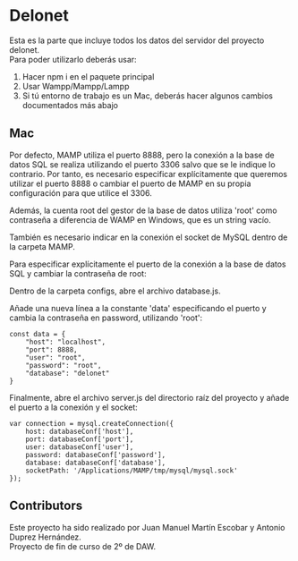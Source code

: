 # Delonet
Esta es la parte que incluye todos los datos del servidor del proyecto delonet.<br>
Para poder utilizarlo deberás usar:
<ol>
    <li> Hacer npm i en el paquete principal </li>
    <li> Usar Wampp/Mampp/Lampp </li>
    <li> Si tú entorno de trabajo es un Mac, deberás hacer algunos cambios documentados más abajo </li>
</ol>

## Mac
Por defecto, MAMP utiliza el puerto 8888, pero la conexión a la base de datos SQL se realiza utilizando el puerto 3306
salvo que se le indique lo contrario. Por tanto, es necesario especificar explícitamente que queremos utilizar el puerto
8888 o cambiar el puerto de MAMP en su propia configuración para que utilice el 3306.

Además, la cuenta root del gestor de la base de datos utiliza 'root' como contraseña a diferencia de WAMP en Windows, que
es un string vacío.

También es necesario indicar en la conexión el socket de MySQL dentro de la carpeta MAMP.

Para especificar explícitamente el puerto de la conexión a la base de datos SQL y cambiar la contraseña de root:

Dentro de la carpeta configs, abre el archivo database.js.

Añade una nueva línea a la constante 'data' especificando el puerto y cambia la contraseña en password, utilizando 'root':

<pre><code>const data = {
    "host": "localhost",
    "port": 8888,
    "user": "root",
    "password": "root",
    "database": "delonet"
}
</code></pre>

Finalmente, abre el archivo server.js del directorio raíz del proyecto y añade el puerto a la conexión y el socket:

<pre><code>var connection = mysql.createConnection({
    host: databaseConf['host'],
    port: databaseConf['port'],
    user: databaseConf['user'],
    password: databaseConf['password'],
    database: databaseConf['database'],
    socketPath: '/Applications/MAMP/tmp/mysql/mysql.sock'
});
</code></pre>


## Contributors
Este proyecto ha sido realizado por Juan Manuel Martín Escobar y Antonio Duprez Hernández. <br>
Proyecto de fin de curso de 2º de DAW.
